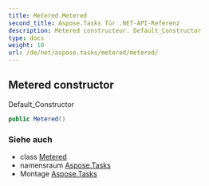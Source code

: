 ```yaml
---
title: Metered.Metered
second_title: Aspose.Tasks für .NET-API-Referenz
description: Metered constructeur. Default_Constructor
type: docs
weight: 10
url: /de/net/aspose.tasks/metered/metered/
---
```

## Metered constructor

Default_Constructor

```csharp
public Metered()
```

### Siehe auch

* class [Metered](../)
* namensraum [Aspose.Tasks](../../metered/)
* Montage [Aspose.Tasks](../../../)


